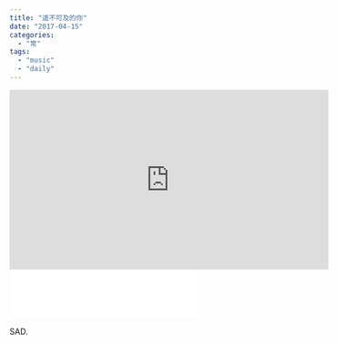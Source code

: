 ```yaml
---
title: "遥不可及的你"
date: "2017-04-15"
categories: 
  - "常"
tags: 
  - "music"
  - "daily"
---
```


<iframe width="560" height="315" src="https://www.youtube.com/embed/V7x2MHBF80g" frameborder="0" allowfullscreen></iframe>

 

<iframe frameborder="no" border="0" marginwidth="0" marginheight="0" width="330" height="86" src="//music.163.com/outchain/player?type=2&amp;id=31284039&amp;auto=0&amp;height=66"></iframe>

 SAD.
